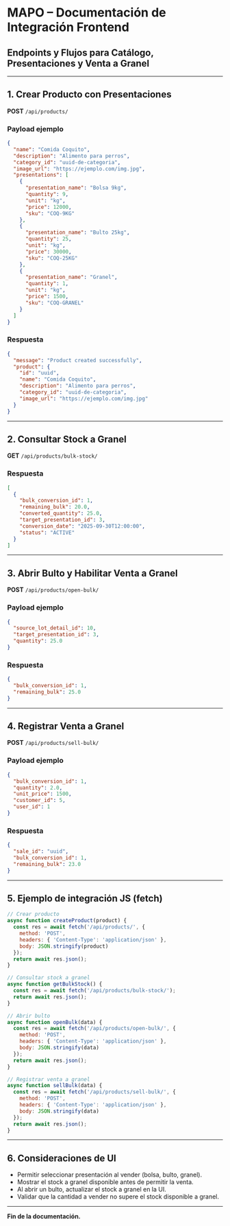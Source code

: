 # MAPO – Documentación de Integración Frontend

## Endpoints y Flujos para Catálogo, Presentaciones y Venta a Granel

---

## 1. Crear Producto con Presentaciones

**POST** `/api/products/`

### Payload ejemplo
```json
{
  "name": "Comida Coquito",
  "description": "Alimento para perros",
  "category_id": "uuid-de-categoria",
  "image_url": "https://ejemplo.com/img.jpg",
  "presentations": [
    {
      "presentation_name": "Bolsa 9kg",
      "quantity": 9,
      "unit": "kg",
      "price": 12000,
      "sku": "COQ-9KG"
    },
    {
      "presentation_name": "Bulto 25kg",
      "quantity": 25,
      "unit": "kg",
      "price": 30000,
      "sku": "COQ-25KG"
    },
    {
      "presentation_name": "Granel",
      "quantity": 1,
      "unit": "kg",
      "price": 1500,
      "sku": "COQ-GRANEL"
    }
  ]
}
```

### Respuesta
```json
{
  "message": "Product created successfully",
  "product": {
    "id": "uuid",
    "name": "Comida Coquito",
    "description": "Alimento para perros",
    "category_id": "uuid-de-categoria",
    "image_url": "https://ejemplo.com/img.jpg"
  }
}
```

---

## 2. Consultar Stock a Granel

**GET** `/api/products/bulk-stock/`

### Respuesta
```json
[
  {
    "bulk_conversion_id": 1,
    "remaining_bulk": 20.0,
    "converted_quantity": 25.0,
    "target_presentation_id": 3,
    "conversion_date": "2025-09-30T12:00:00",
    "status": "ACTIVE"
  }
]
```

---

## 3. Abrir Bulto y Habilitar Venta a Granel

**POST** `/api/products/open-bulk/`

### Payload ejemplo
```json
{
  "source_lot_detail_id": 10,
  "target_presentation_id": 3,
  "quantity": 25.0
}
```

### Respuesta
```json
{
  "bulk_conversion_id": 1,
  "remaining_bulk": 25.0
}
```

---

## 4. Registrar Venta a Granel

**POST** `/api/products/sell-bulk/`

### Payload ejemplo
```json
{
  "bulk_conversion_id": 1,
  "quantity": 2.0,
  "unit_price": 1500,
  "customer_id": 5,
  "user_id": 1
}
```

### Respuesta
```json
{
  "sale_id": "uuid",
  "bulk_conversion_id": 1,
  "remaining_bulk": 23.0
}
```

---

## 5. Ejemplo de integración JS (fetch)

```js
// Crear producto
async function createProduct(product) {
  const res = await fetch('/api/products/', {
    method: 'POST',
    headers: { 'Content-Type': 'application/json' },
    body: JSON.stringify(product)
  });
  return await res.json();
}

// Consultar stock a granel
async function getBulkStock() {
  const res = await fetch('/api/products/bulk-stock/');
  return await res.json();
}

// Abrir bulto
async function openBulk(data) {
  const res = await fetch('/api/products/open-bulk/', {
    method: 'POST',
    headers: { 'Content-Type': 'application/json' },
    body: JSON.stringify(data)
  });
  return await res.json();
}

// Registrar venta a granel
async function sellBulk(data) {
  const res = await fetch('/api/products/sell-bulk/', {
    method: 'POST',
    headers: { 'Content-Type': 'application/json' },
    body: JSON.stringify(data)
  });
  return await res.json();
}
```

---

## 6. Consideraciones de UI

- Permitir seleccionar presentación al vender (bolsa, bulto, granel).
- Mostrar el stock a granel disponible antes de permitir la venta.
- Al abrir un bulto, actualizar el stock a granel en la UI.
- Validar que la cantidad a vender no supere el stock disponible a granel.

---

**Fin de la documentación.**
